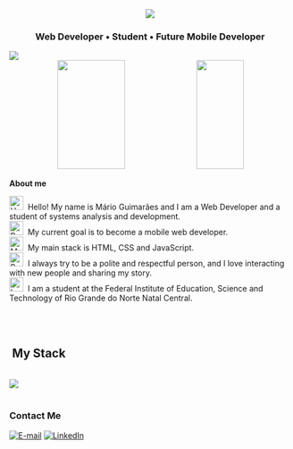 <div align="center">
  <img src="https://github.com/user-attachments/assets/9aef4d10-d694-4cc8-b6f7-f6a17a3277eb"/>
</div>

<h3 align="center">
  Web Developer • Student • Future Mobile Developer
</h3>

<img src="https://github-readme-activity-graph.vercel.app/graph?username=marioluizguimaraes&theme=github-compact&hide_border=true" />

<div align="center"> 
  <img width="49%" height="195px" src="https://github-readme-stats.vercel.app/api?username=marioluizguimaraes&show_icons=true&count_private=true&title_color=80F7D4&icon_color=9d00ff&text_color=c9d1d9&bg_color=0d1117&border_color=fff0" /> 
  <img width="41%" height="195px" src="https://github-readme-stats.vercel.app/api/top-langs/?username=marioluizguimaraes&layout=compact&title_color=80F7D4&text_color=fff&bg_color=0d1117&border_color=fff0" />
</div>

<p><strong>About me</strong></p>

<div> 
<img src="https://raw.githubusercontent.com/Tarikul-Islam-Anik/Animated-Fluent-Emojis/master/Emojis/Hand%20gestures/Hand%20with%20Fingers%20Splayed%20Light%20Skin%20Tone.png" alt="Hand with Fingers Splayed Light Skin Tone" width="25" height="25" />&nbsp; Hello! My name is Mário Guimarães and I am a Web Developer and a student of systems analysis and development.<br />
<img src="https://raw.githubusercontent.com/Tarikul-Islam-Anik/Animated-Fluent-Emojis/master/Emojis/Hand%20gestures/Brain.png" alt="Brain" width="25" height="25" />&nbsp; My current goal is to become a mobile web developer.<br/>
<img src="https://raw.githubusercontent.com/Tarikul-Islam-Anik/Animated-Fluent-Emojis/master/Emojis/People%20with%20professions/Man%20Technologist%20Light%20Skin%20Tone.png" alt="Man Technologist Light Skin Tone" width="25" height="25" />&nbsp; My main stack is HTML, CSS and JavaScript.<br />
<img src="https://raw.githubusercontent.com/Tarikul-Islam-Anik/Animated-Fluent-Emojis/master/Emojis/People%20with%20professions/Boy%20Light%20Skin%20Tone.png" alt="Boy Light Skin Tone" width="25" height="25" />&nbsp; I always try to be a polite and respectful person, and I love interacting with new people and sharing my story.<br />
<img src="https://raw.githubusercontent.com/Tarikul-Islam-Anik/Animated-Fluent-Emojis/master/Emojis/People%20with%20professions/Teacher%20Light%20Skin%20Tone.png" alt="Left Speech Bubble" width="25" height="25" />&nbsp; I am a student at the Federal Institute of Education, Science and Technology of Rio Grande do Norte Natal Central.

<br/><br/>

  ## &nbsp;My Stack
  
  <p align="left">
    <br/>
    <a href="https://skillicons.dev">
      <img src="https://skillicons.dev/icons?i=html,css,js,node,ts,java,kotlin,py,git,mysql,postman,wordpress,figma" />
    </a>
    </p>
  
  #

  <h3>Contact Me</h3>
  <div align="left">
    <a href="mailto:mariolsg.oficial@gmail.com"><img src="https://img.shields.io/badge/-email-020114?style=for-the-badge&amp;logo=microsoft-outlook&amp;logoColor=6ED2B6&amp;color:FFF" alt="E-mail"></a>
    <a href="https://www.linkedin.com/in/mariolz/"><img src="https://img.shields.io/badge/-LinkedIn-020114?style=for-the-badge&amp;logo=linkedin&amp;logoColor=6ED2B6&amp;" alt="LinkedIn"></a>
  </div >
</div>

